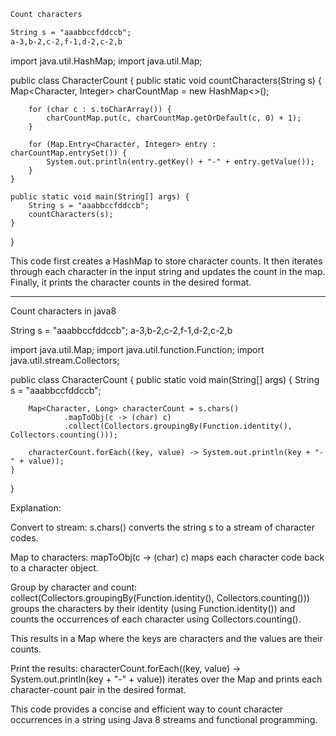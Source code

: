 
```markdown
Count characters

String s = "aaabbccfddccb";
a-3,b-2,c-2,f-1,d-2,c-2,b
```

import java.util.HashMap;
import java.util.Map;

public class CharacterCount {
public static void countCharacters(String s) {
Map<Character, Integer> charCountMap = new HashMap<>();

        for (char c : s.toCharArray()) {
            charCountMap.put(c, charCountMap.getOrDefault(c, 0) + 1);
        }

        for (Map.Entry<Character, Integer> entry : charCountMap.entrySet()) {
            System.out.println(entry.getKey() + "-" + entry.getValue());
        }
    }

    public static void main(String[] args) {
        String s = "aaabbccfddccb";
        countCharacters(s);
    }

}

This code first creates a HashMap to store character counts. It then iterates through each character in the input string and updates the count in the map. Finally, it prints the character counts in the desired format.

---

Count characters in java8

String s = "aaabbccfddccb";
a-3,b-2,c-2,f-1,d-2,c-2,b

import java.util.Map;
import java.util.function.Function;
import java.util.stream.Collectors;

public class CharacterCount {
public static void main(String[] args) {
String s = "aaabbccfddccb";

        Map<Character, Long> characterCount = s.chars()
                .mapToObj(c -> (char) c)
                .collect(Collectors.groupingBy(Function.identity(), Collectors.counting()));

        characterCount.forEach((key, value) -> System.out.println(key + "-" + value));
    }

}

Explanation:

Convert to stream: s.chars() converts the string s to a stream of character codes.

Map to characters: mapToObj(c -> (char) c) maps each character code back to a character object.

Group by character and count: collect(Collectors.groupingBy(Function.identity(), Collectors.counting())) groups the characters by their identity (using Function.identity()) and counts the occurrences of each character using Collectors.counting().

This results in a Map where the keys are characters and the values are their counts.

Print the results: characterCount.forEach((key, value) -> System.out.println(key + "-" + value)) iterates over the Map and prints each character-count pair in the desired format.

This code provides a concise and efficient way to count character occurrences in a string using Java 8 streams and functional programming.
